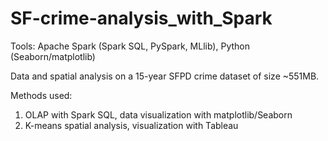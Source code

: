 # SF-crime-analysis_with_Spark

Tools: Apache Spark (Spark SQL, PySpark, MLlib), Python (Seaborn/matplotlib)

Data and spatial analysis on a 15-year SFPD crime dataset of size ~551MB.

Methods used:
1. OLAP with Spark SQL, data visualization with matplotlib/Seaborn
2. K-means spatial analysis, visualization with Tableau
